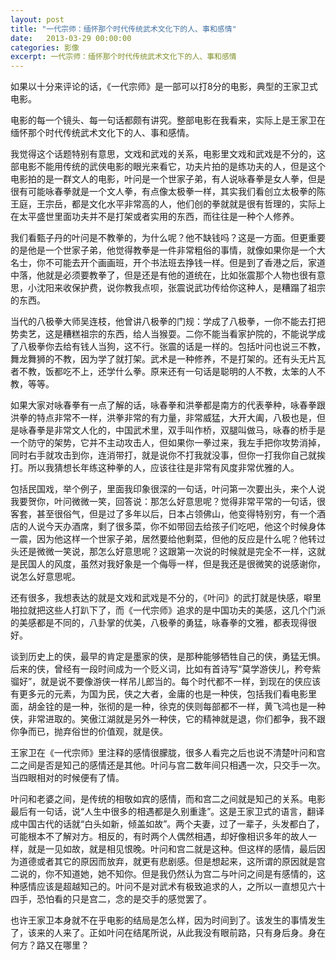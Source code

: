 ```yaml
---
layout: post
title: "一代宗师：缅怀那个时代传统武术文化下的人、事和感情"
date:   2013-03-29 00:00:00
categories: 影像
excerpt: 一代宗师：缅怀那个时代传统武术文化下的人、事和感情
---
```


如果以十分来评论的话，《一代宗师》是一部可以打8分的电影，典型的王家卫式电影。

电影的每一个镜头、每一句话都颇有讲究。整部电影在我看来，实际上是王家卫在缅怀那个时代传统武术文化下的人、事和感情。

我觉得这个话题特别有意思，文戏和武戏的关系，电影里文戏和武戏是不分的，这部电影不能用传统的武侠电影的眼光来看它，功夫片拍的是练功夫的人，但是这个电影拍的是一群文人的电影，叶问是一个世家子弟，有人说咏春拳是女人拳，但是很有可能咏春拳就是一个文人拳，有点像太极拳一样，其实我们看创立太极拳的陈王庭，王宗岳，都是文化水平非常高的人，他们创的拳就就是很有哲理的，实际上在太平盛世里面功夫并不是打架或者实用的东西，而往往是一种个人修养。

我们看甄子丹的叶问是不教拳的，为什么呢？他不缺钱吗？这是一方面。但更重要的是他是一个世家子弟，他觉得教拳是一件非常粗俗的事情，就像如果你是一个大名士，你不可能去开个画画班，开个书法班去挣钱一样。但是到了香港之后，家道中落，他就是必须要教拳了，但是还是有他的道统在，比如张震那个人物也很有意思，小沈阳来收保护费，说你教我点呗，张震说武功传给你这种人，是糟蹋了祖宗的东西。

当代的八极拳大师吴连枝，他曾讲八极拳的门规：学成了八极拳，一你不能去打把势卖艺，这是糟糕祖宗的东西，给人当猴耍。二你不能当看家护院的，不能说学成了八极拳你去给有钱人当狗，这不行。张震的话是一样的。包括叶问也说三不教，舞龙舞狮的不教，因为学了就打架。武术是一种修养，不是打架的。还有头无片瓦者不教，饭都吃不上，还学什么拳。原来还有一句话是聪明的人不教，太笨的人不教，等等。

如果大家对咏春拳有一点了解的话，咏春拳和洪拳都是南方的代表拳种，咏春拳跟洪拳的特点非常不一样，洪拳非常的有力量，非常威猛，大开大阖，八极也是，但是咏春拳是非常文人化的，中国武术里，双手叫作桥，双腿叫做马，咏春的桥手是一个防守的架势，它并不主动攻击人，但如果你一拳过来，我左手把你攻势消掉，同时右手就攻击到你，连消带打，就是说你不打我就没事，但你一打我你自己就挨打。所以我猜想长年练这种拳的人，应该往往是非常有风度非常优雅的人。

包括民国戏，举个例子，里面我印象很深的一句话，叶问第一次要出头，来个人说我要贺你，叶问微微一笑，回答说：那怎么好意思呢？觉得非常平常的一句话，很客套，甚至很俗气，但是过了多年以后，日本占领佛山，他变得特别穷，有一个酒店的人说今天办酒席，剩了很多菜，你不如带回去给孩子们吃吧，他这个时候身体一震，因为他这样一个世家子弟，居然要给他剩菜，但他的反应是什么呢？他转过头还是微微一笑说，那怎么好意思呢？这跟第一次说的时候就是完全不一样，这就是民国人的风度，虽然对我好象是一个侮辱一样，但是我还是很微笑的说感谢你，说怎么好意思呢。

还有很多，我想表达的就是文戏和武戏是不分的，《叶问》的武打就是快感，噼里啪拉就把这些人打趴下了，而《一代宗师》追求的是中国功夫的美感，这几个门派的美感都是不同的，八卦掌的优美，八极拳的勇猛，咏春拳的文雅，都表现得很好。

谈到历史上的侠，最早的肯定是墨家的侠，是那种能够牺牲自己的侠，勇猛无惧。后来的侠，曾经有一段时间成为一个贬义词，比如有首诗写“莫学游侠儿，矜夸紫骝好”，就是说不要像游侠一样吊儿郎当的。每个时代都不一样，到现在的侠应该有更多元的元素，为国为民，侠之大者，金庸的也是一种侠，包括我们看电影里面，胡金铨的是一种，张彻的是一种，徐克的侠则每部都不一样，黄飞鸿也是一种侠，非常进取的。笑傲江湖就是另外一种侠，它的精神就是退，你们都争，我不跟你争而已，抛弃俗世的价值观，就是侠。

王家卫在《一代宗师》里注释的感情很朦胧，很多人看完之后也说不清楚叶问和宫二之间是否是知己的感情还是其他。叶问与宫二数年间只相遇一次，只交手一次。当四眼相对的时候便有了情。

叶问和老婆之间，是传统的相敬如宾的感情，而和宫二之间就是知己的关系。电影最后有一句话，说“人生中很多的相遇都是久别重逢”。这是王家卫式的语言，翻译成中国古代的话就“白头如新，倾盖如故”。两个夫妻，过了一辈子，头发都白了，可能根本不了解对方。相反的，有时两个人偶然相遇，却好像相识多年的故人一样，就是一见如故，就是相见恨晚。叶问和宫二就是这种。但这样的感情，最后因为道德或者其它的原因而放弃，就更有悲剧感。但是想起来，这所谓的原因就是宫二说的，你不知道她，她不知你。但是我仍然认为宫二与叶问之间是有感情的，这种感情应该是超越知己的。叶问不是对武术有极致追求的人，之所以一直想见六十四手，恐怕看的只是宫二，念的是交手的感觉罢了。

也许王家卫本身就不在乎电影的结局是怎么样，因为时间到了。该发生的事情发生了，该来的人来了。正如叶问在结尾所说，从此我没有眼前路，只有身后身。身在何方？路又在哪里？
